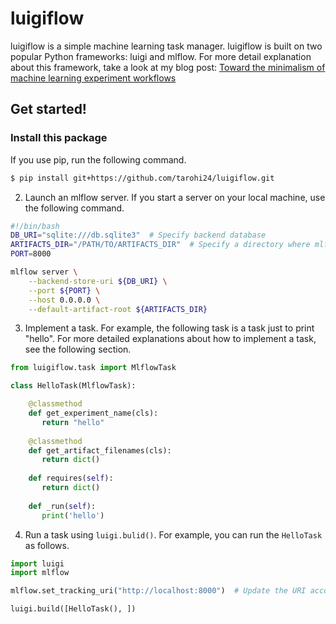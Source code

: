 luigiflow
=====

luigiflow is a simple machine learning task manager.
luigiflow is built on two popular Python frameworks: luigi and mlflow.
For more detail explanation about this framework, take a look at my blog post:
[Toward the minimalism of machine learning experiment workflows](https://blog.whiro.me/minimal-ml-experiment-workflows/)

## Get started!

### Install this package

If you use pip, run the following command.
```bash
$ pip install git+https://github.com/tarohi24/luigiflow.git
```

2. Launch an mlflow server. If you start a server on your local machine, use the following command.

```bash
#!/bin/bash 
DB_URI="sqlite:///db.sqlite3"  # Specify backend database
ARTIFACTS_DIR="/PATH/TO/ARTIFACTS_DIR"  # Specify a directory where mlflow saves arfifacts  
PORT=8000

mlflow server \
    --backend-store-uri ${DB_URI} \
    --port ${PORT} \
    --host 0.0.0.0 \
    --default-artifact-root ${ARTIFACTS_DIR}
```

3. Implement a task. For example, the following task is a task just to print "hello".
   For more detailed explanations about how to implement a task, see the following section.

```python
from luigiflow.task import MlflowTask

class HelloTask(MlflowTask):

    @classmethod
    def get_experiment_name(cls):
       return "hello"
    
    @classmethod
    def get_artifact_filenames(cls):
       return dict()
    
    def requires(self):
       return dict()
    
    def _run(self):
       print('hello')

```
4. Run a task using `luigi.bulid()`. For example, you can run the `HelloTask` as follows.

```python
import luigi
import mlflow

mlflow.set_tracking_uri("http://localhost:8000")  # Update the URI according to your mlflow config

luigi.build([HelloTask(), ])
```
